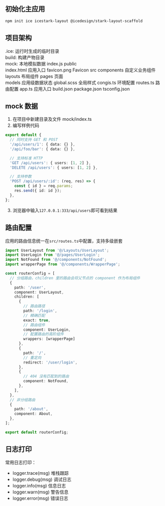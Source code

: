 ## 初始化主应用
```bash
npm init ice icestark-layout @icedesign/stark-layout-scaffold
```

## 项目架构  
.ice: 运行时生成的临时目录  
build: 构建产物目录  
mock: 本地模拟数据
index.js 
public  
index.html 应用入口
favicon.png Favicon
src
components 自定义业务组件
layouts 布局组件
pages 页面  
models 应用级数据状态
global.scss 全局样式
congis.ts 环境配置
routes.ts 路由配置
app.ts 应用入口
build.json
package.json
tsconfig.json

## mock 数据  
1. 在项目中新建目录及文件 mock/index.ts
2. 编写样例代码
```ts
export default {
  // 同时支持 GET 和 POST
  '/api/users/1': { data: {} },
  '/api/foo/bar': { data: {} },

  // 支持标准 HTTP
  'GET /api/users': { users: [1, 2] },
  'DELETE /api/users': { users: [1, 2] },

  // 支持参数
  'POST /api/users/:id': (req, res) => {
    const { id } = req.params;
    res.send({ id: id });
  },
};
```
3. 浏览器中输入<code>127.0.0.1:333/api/users</code>即可看到结果

## 路由配置
应用的路由信息统一在<code>src/routes.ts</code>中配置，支持多级嵌套
```ts
import UserLayout from '@/Layouts/UserLayout';
import UserLogin from '@/pages/UserLogin';
import NotFound from '@/components/NotFound';
import wrapperPage from '@/components/WrapperPage';

const routerConfig = [
  // 分组路由，children 里的路由会将父节点的 component 作为布局组件
  {
    path: '/user',
    component: UserLayout,
    children: [
      {
        // 路由路径
        path: '/login',
        // 精确匹配
        exact: true,
        // 路由组件
        component: UserLogin,
        // 配置路由的高阶组件
        wrappers: [wrapperPage]
      },
      {
        path: '/',
        // 重定向
        redirect: '/user/login',
      },
      {
        // 404 没有匹配到的路由
        component: NotFound,
      },
    ],
  },
  // 非分组路由
  {
    path: '/about',
    component: About,
  },
];

export default routerConfig;
```

## 日志打印  
常用日志打印：  
* logger.trace(msg) 堆栈跟踪
* logger.debug(msg) 调试日志
* logger.info(msg) 信息日志
* logger.warn(msg) 警告信息
* logger.error(msg) 错误日志